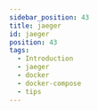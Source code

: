 ```yaml
---
sidebar_position: 43
title: jaeger
id: jaeger
position: 43
tags:
  - Introduction
  - jaeger
  - docker
  - docker-compose
  - tips
---
```

